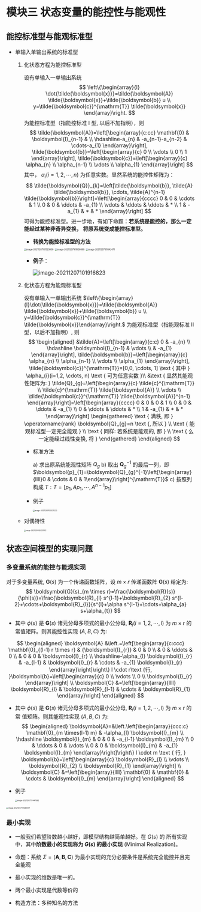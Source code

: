 # 模块三 状态变量的能控性与能观性

## 能控标准型与能观标准型

- 单输入单输出系统的标准型

  1. 化状态方程为能控标准型

     设有单输入一单输出系统
     $$
     \left\{\begin{array}{l}
     \dot{\tilde{\boldsymbol{x}}}=\tilde{\boldsymbol{A}} \tilde{\boldsymbol{x}}+\tilde{\boldsymbol{b}} u \\
     y=\tilde{\boldsymbol{c}}^{\mathrm{T}} \tilde{\boldsymbol{x}}
     \end{array}\right.
     $$
     为能控标准型（指能控标准 I 型, 以后不加指明），则
     $$
     \tilde{\boldsymbol{A}}=\left[\begin{array}{c:cc}
     \mathbf{0} & \boldsymbol{I}_{n-1} & \\
     \hdashline-a_{n} & -a_{n-1}-a_{n-2} & \cdots-a_{1}
     \end{array}\right], \tilde{\boldsymbol{b}}=\left[\begin{array}{c}
     0 \\
     \vdots \\
     0 \\
     1
     \end{array}\right], \tilde{\boldsymbol{c}}=\left[\begin{array}{c}
     \alpha_{n} \\
     \alpha_{n-1} \\
     \vdots \\
     \alpha_{1}
     \end{array}\right]
     $$
     其中， $\alpha_{i}(i=1,2, \cdots, n)$ 为任意实数。显然系统的能控性矩阵为：
     $$
     \tilde{\boldsymbol{Q}}_{k}=\left[\tilde{\boldsymbol{b}}, \tilde{A} \tilde{\boldsymbol{b}}, \cdots, \tilde{A}^{n-1} \tilde{\boldsymbol{b}}\right]=\left[\begin{array}{cccc}
     0 & 0 & \cdots & 1 \\
     0 & 0 & \ddots & -a_{1} \\
     \vdots & \ddots & \ddots & * \\
     1 & -a_{1} & * & *
     \end{array}\right]
     $$
     可得为能控标准型。进一步地，有如下命题：**若系统是能控的，那么一定能经过某种非奇异变换， 将原系统变成能控标准型。**

     - **转换为能控标准型的方法**

     <img src="第十三周.assets/image-20211207101523606.png" alt="image-20211207101523606" style="zoom:40%;" />

     <img src="第十三周.assets/image-20211207101600086.png" alt="image-20211207101600086" style="zoom:40%;" />

     <img src="第十三周.assets/image-20211207101642471.png" alt="image-20211207101642471" style="zoom:40%;" />

     - **例子**：

       ![image-20211207101916823](第十三周.assets/image-20211207101916823.png)

  2. 化状态方程为能观标准型

     设有单输入一单输出系统 $\left\{\begin{array}{l}\dot{\tilde{\boldsymbol{x}}}=\tilde{\boldsymbol{A}} \tilde{\boldsymbol{x}}+\tilde{\boldsymbol{b}} u \\ y=\tilde{\boldsymbol{c}}^{\mathrm{T}} \tilde{\boldsymbol{x}}\end{array}\right.$
     为能观标准型（指能观标准 II 型，以后不加指明）, 则
     $$
     \begin{aligned}
     &\tilde{A}=\left[\begin{array}{c:c}
     0 & -a_{n} \\
     \hdashline \boldsymbol{I}_{n-1} & \vdots \\
     & -a_{1}
     \end{array}\right], \tilde{\boldsymbol{b}}=\left[\begin{array}{c}
     \alpha_{n} \\
     \alpha_{n-1} \\
     \vdots \\
     \alpha_{1}
     \end{array}\right], \tilde{\boldsymbol{c}}^{\mathrm{T}}=[0,0, \cdots, 1] \text { 其中 } \alpha_{i}(i=1,2, \cdots, n) \text { 可为任意实数 }\\
     &\text { 显然其能观性矩阵为: } \tilde{Q}_{g}=\left[\begin{array}{c}
     \tilde{c}^{\mathrm{T}} \\
     \tilde{c}^{\mathrm{T}} \tilde{\boldsymbol{A}} \\
     \vdots \\
     \tilde{\boldsymbol{c}}^{\mathrm{T}} \tilde{\boldsymbol{A}}^{n-1}
     \end{array}\right]=\left[\begin{array}{cccc}
     0 & 0 & 0 & 1 \\
     0 & 0 & \ddots & -a_{1} \\
     0 & \ddots & \ddots & * \\
     1 & -a_{1} & * & *
     \end{array}\right] \begin{gathered}
     \text { 满秩, 即 } \operatorname{rank} \boldsymbol{Q}_{g}=n \text {, 所以 } \\
     \text { 能观标准型一定完全能观 } \\
     \text { 同样: 若系统是能观的, 那 } \\
     \text { 么一定能经过线性变换, 将 }
     \end{gathered}
     \end{aligned}
     $$

     - 标准方法

       a) 求出原系统能观性矩阵 $Q_{g}$
       b) 取出 $\boldsymbol{Q}_{g}^{-1}$ 的最后一列，即 $\boldsymbol{p}_{1}=\boldsymbol{Q}_{g}^{-1}\left[\begin{array}{llll}0 & \cdots & 0 & 1\end{array}\right]^{\mathrm{T}}$
       c) 按照列构成 $T: T=\left[p_{1}, A p_{1}, \cdots, A^{n-1} p_{1}\right]$

     - 例子

       <img src="第十三周.assets/image-20211207105531222.png" alt="image-20211207105531222" style="zoom:33%;" />

  - 对偶特性

    <img src="第十三周.assets/image-20211207105037972.png" alt="image-20211207105037972" style="zoom:30%;" />

## 状态空间模型的实现问题

### 多变量系统的能控与能观实现

对于多变量系统, $\boldsymbol{G}(s)$ 为一个传递函数矩阵，设 $m \times r$ 传递函数阵 $\boldsymbol{G}(s)$ 给定为:
$$
\boldsymbol{G}(s)_{m \times r}=\frac{\boldsymbol{R}(s)}{\phi(s)}=\frac{\boldsymbol{R}_{l} s^{l-1}+\boldsymbol{R}_{2} s^{l-2}+\cdots+\boldsymbol{R}_{l}}{s^{l}+\alpha s^{l-1}+\cdots+\alpha_{a} s+\alpha_{t}}
$$

- 其中 $\phi(s)$ 是 $\boldsymbol{G}(s)$ 诸元分母多项式的最小公分母, $\boldsymbol{R}_{i}(i=1,2, \cdots, l)$ 为 $m \times r$ 的常值矩阵。则其能控性实现 $(A, B, C)$ 为: 

$$
\begin{aligned}
\boldsymbol{A} &\left.=\left[\begin{array}{c:ccc}
\mathbf{0}_{(l-1) r \times r} & {\boldsymbol{I}_{r}} & 0 & 0 \\
& 0 & \ddots & 0 \\
& 0 & 0 & \boldsymbol{I}_{r} \\
\hdashline-\alpha_{l} \boldsymbol{I}_{r} & -a_{l-1} & \boldsymbol{I}_{r} & \cdots & -a_{1} \boldsymbol{I}_{r}
\end{array}\right]\right\} l \cdot r\text {行, }\boldsymbol{b}=\left[\begin{array}{c}
0 \\
\vdots \\
0 \\
\boldsymbol{I}_{r}
\end{array}\right] \\
\boldsymbol{C} &=\left[\begin{array}{llll}
\boldsymbol{R}_{l} & \boldsymbol{R}_{l-1} & \cdots & \boldsymbol{R}_{1}
\end{array}\right]
\end{aligned}
$$

- 其中 $\phi(s)$ 是 $\boldsymbol{G}(s)$ 诸元分母多项式的最小公分母, $\boldsymbol{R}_{i}(i=1,2, \cdots, l)$ 为 $m \times r$ 的常 值矩阵。则其能观性实现 $(A, B, C)$ 为:
  $$
  \begin{aligned}
  \boldsymbol{A}=&\left.\left[\begin{array}{ccc:c}
  \mathbf{0}_{m \times(l-1) m} & -\alpha_{l} \boldsymbol{I}_{m} \\
  \hdashline \boldsymbol{I}_{m} & 0 & 0 & -a_{l-1} \boldsymbol{I}_{m} \\
  0 & \ddots & 0 & \vdots \\
  0 & 0 & \boldsymbol{I}_{m} & -a_{1} \boldsymbol{I}_{m}
  \end{array}\right]\right\} l \cdot m \text { 行, } \boldsymbol{b}=\left[\begin{array}{c}
  \boldsymbol{R}_{l} \\
  \vdots \\
  \boldsymbol{R}_{2} \\
  \boldsymbol{R}_{1}
  \end{array}\right] \\
  \boldsymbol{C} &=\left[\begin{array}{llll}
  \mathbf{0} & \mathbf{0} & \cdots & \boldsymbol{I}_{m}
  \end{array}\right]
  \end{aligned}
  $$

- 例子

  <img src="第十三周.assets/image-20211207111447982.png" alt="image-20211207111447982" style="zoom:33%;" />

<img src="第十三周.assets/image-20211207111630557.png" alt="image-20211207111630557" style="zoom:33%;" />

### 最小实现

- 一般我们希望阶数越小越好，即模型结构越简单越好。在 $G(s)$ 的 所有实现中，其中**阶数最小的实现称为 $G(s)$ 的最小实现** (Minimal Realization)。

- 命题：系统 $\Sigma=(\boldsymbol{A}, \boldsymbol{B}, \boldsymbol{C})$ 为最小实现的充分必要条件是系统完全能控并且完全能观

- 最小实现的维数是唯一的。

- 两个最小实现是代数等价的
- 构造方法：多种知名的方法